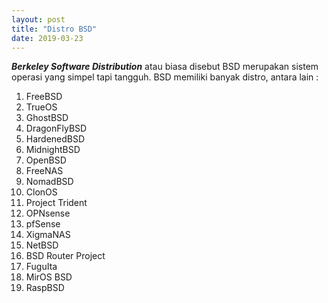 ```yaml
---
layout: post
title: "Distro BSD"
date: 2019-03-23
---
```

**_Berkeley Software Distribution_** atau biasa disebut BSD merupakan sistem operasi yang simpel tapi tangguh. BSD memiliki banyak distro, antara lain :

1. FreeBSD 
2. TrueOS
3. GhostBSD
4. DragonFlyBSD
5. HardenedBSD
6. MidnightBSD
7. OpenBSD
8. FreeNAS
9. NomadBSD
10. ClonOS
11. Project Trident
12. OPNsense
13. pfSense
14. XigmaNAS
15. NetBSD
16. BSD Router Project
17. FuguIta
18. MirOS BSD
19. RaspBSD
